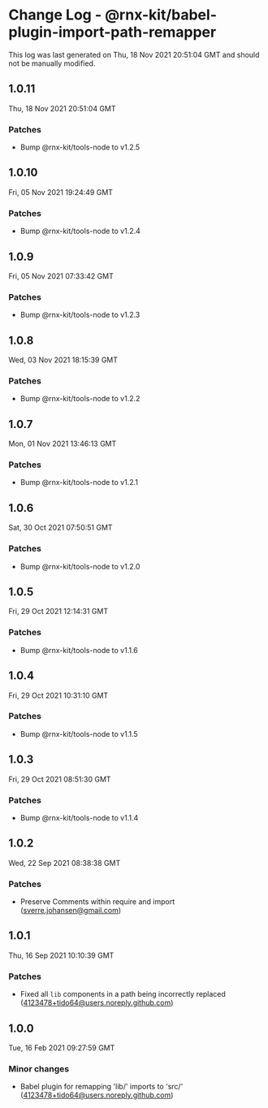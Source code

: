 # Change Log - @rnx-kit/babel-plugin-import-path-remapper

This log was last generated on Thu, 18 Nov 2021 20:51:04 GMT and should not be manually modified.

<!-- Start content -->

## 1.0.11

Thu, 18 Nov 2021 20:51:04 GMT

### Patches

- Bump @rnx-kit/tools-node to v1.2.5

## 1.0.10

Fri, 05 Nov 2021 19:24:49 GMT

### Patches

- Bump @rnx-kit/tools-node to v1.2.4

## 1.0.9

Fri, 05 Nov 2021 07:33:42 GMT

### Patches

- Bump @rnx-kit/tools-node to v1.2.3

## 1.0.8

Wed, 03 Nov 2021 18:15:39 GMT

### Patches

- Bump @rnx-kit/tools-node to v1.2.2

## 1.0.7

Mon, 01 Nov 2021 13:46:13 GMT

### Patches

- Bump @rnx-kit/tools-node to v1.2.1

## 1.0.6

Sat, 30 Oct 2021 07:50:51 GMT

### Patches

- Bump @rnx-kit/tools-node to v1.2.0

## 1.0.5

Fri, 29 Oct 2021 12:14:31 GMT

### Patches

- Bump @rnx-kit/tools-node to v1.1.6

## 1.0.4

Fri, 29 Oct 2021 10:31:10 GMT

### Patches

- Bump @rnx-kit/tools-node to v1.1.5

## 1.0.3

Fri, 29 Oct 2021 08:51:30 GMT

### Patches

- Bump @rnx-kit/tools-node to v1.1.4

## 1.0.2

Wed, 22 Sep 2021 08:38:38 GMT

### Patches

- Preserve Comments within require and import (sverre.johansen@gmail.com)

## 1.0.1

Thu, 16 Sep 2021 10:10:39 GMT

### Patches

- Fixed all `lib` components in a path being incorrectly replaced (4123478+tido64@users.noreply.github.com)

## 1.0.0

Tue, 16 Feb 2021 09:27:59 GMT

### Minor changes

- Babel plugin for remapping 'lib/' imports to 'src/' (4123478+tido64@users.noreply.github.com)
